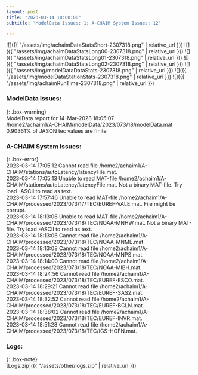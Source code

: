 ```yaml
---
layout: post
title: "2023-03-14 18:00:00"
subtitle: "ModelData Issues: 1; A-CHAIM System Issues: 12"

---
```


![]({{ "/assets/img/achaimDataStatsShort-2307318.png" | relative_url }})
![]({{ "/assets/img/achaimDataStatsLong00-2307318.png" | relative_url }})
![]({{ "/assets/img/achaimDataStatsLong01-2307318.png" | relative_url }})
![]({{ "/assets/img/achaimDataStatsLong02-2307318.png" | relative_url }})
![]({{ "/assets/img/modelDataDataStats-2307318.png" | relative_url }})
![]({{ "/assets/img/modelDataStationStats-2307318.png" | relative_url }})
![]({{ "/assets/img/achaimRunTime-2307318.png" | relative_url }})

### ModelData Issues:  
  
{: .box-warning}  
 ModelData report for 14-Mar-2023 18:05:07   
 /home2/achaim1/A-CHAIM/modelData/2023/073/18/modelData.mat   
 0.90361% of JASON tec values are finite   
  
### A-CHAIM System Issues:  
  
{: .box-error}  
2023-03-14 17:05:12 Cannot read file /home2/achaim1/A-CHAIM/stations/autoLatency/latencyFile.mat.  
2023-03-14 17:05:13 Unable to read MAT-file /home2/achaim1/A-CHAIM/stations/autoLatency/latencyFile.mat. Not a binary MAT-file. Try load -ASCII to read as text.  
2023-03-14 17:57:46 Unable to read MAT-file /home2/achaim1/A-CHAIM/processed/2023/073/17/TEC/EUREF-VALE.mat. File might be corrupt.  
2023-03-14 18:13:06 Unable to read MAT-file /home2/achaim1/A-CHAIM/processed/2023/073/18/TEC/NOAA-MNHW.mat. Not a binary MAT-file. Try load -ASCII to read as text.  
2023-03-14 18:13:06 Cannot read file /home2/achaim1/A-CHAIM/processed/2023/073/18/TEC/NOAA-MNME.mat.  
2023-03-14 18:13:08 Cannot read file /home2/achaim1/A-CHAIM/processed/2023/073/18/TEC/NOAA-MNPS.mat.  
2023-03-14 18:14:00 Cannot read file /home2/achaim1/A-CHAIM/processed/2023/073/18/TEC/NOAA-MIBH.mat.  
2023-03-14 18:24:56 Cannot read file /home2/achaim1/A-CHAIM/processed/2023/073/18/TEC/EUREF-ESCO.mat.  
2023-03-14 18:29:21 Cannot read file /home2/achaim1/A-CHAIM/processed/2023/073/18/TEC/EUREF-SAS2.mat.  
2023-03-14 18:32:52 Cannot read file /home2/achaim1/A-CHAIM/processed/2023/073/18/TEC/EUREF-BCLN.mat.  
2023-03-14 18:38:02 Cannot read file /home2/achaim1/A-CHAIM/processed/2023/073/18/TEC/EUREF-INVR.mat.  
2023-03-14 18:51:28 Cannot read file /home2/achaim1/A-CHAIM/processed/2023/073/18/TEC/IGS-HOFN.mat.  

### Logs:  
  
{: .box-note}  
[Logs.zip]({{ "/assets/other/logs.zip" | relative_url }})  
